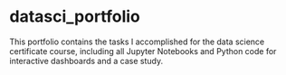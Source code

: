 # datasci_portfolio
This portfolio contains the tasks I accomplished for the data science certificate course, including all Jupyter Notebooks and Python code for interactive dashboards and a case study.
